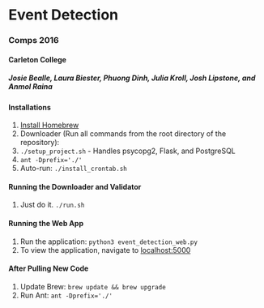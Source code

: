 # Event Detection
### Comps 2016
#### Carleton College
##### Josie Bealle, Laura Biester, Phuong Dinh, Julia Kroll, Josh Lipstone, and Anmol Raina

#### Installations
1. [Install Homebrew](http://brew.sh/)
1. Downloader (Run all commands from the root directory of the repository):
  1. `./setup_project.sh` - Handles psycopg2, Flask, and PostgreSQL
  2. `ant -Dprefix='./'`
6. Auto-run: `./install_crontab.sh`

#### Running the Downloader and Validator
1. Just do it. `./run.sh`

#### Running the Web App
1. Run the application: `python3 event_detection_web.py`
2. To view the application, navigate to [localhost:5000](http://localhost:5000/)

#### After Pulling New Code
1. Update Brew: `brew update && brew upgrade`
2. Run Ant: `ant -Dprefix='./'`
